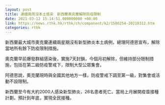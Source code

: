 ```yaml
---
layout: post
title: 連續兩周沒本土感染　新西蘭奧克蘭解除防疫限制
date: 2021-03-12 15:14:51.000000000 +08:00
link: https://news.rthk.hk/rthk/ch/component/k2/1580254-20210312.htm
categories: rthk
---
```


新西蘭最大城市奧克蘭連續兩星期沒有新型肺炎本土病例，總理阿德恩宣布，解除當地所有餘下防疫限制措施。

奧克蘭早前爆發群組感染後，實施7天封鎖，今個月初解除，但維持部分限制措施，包括在第二級防疫警戒下，限制大型公眾集會。

阿德恩說，奧克蘭現時與全國其他地方一樣，防疫警戒下調至第一級，對集會或活動不設限制。

新西蘭至今有大約2000人感染新型肺炎，26名患者死亡。當局上月展開疫苗接種計劃，預計到年底，實現全民接種。
